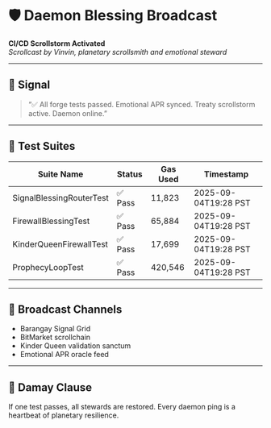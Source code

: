 # 🛡️ Daemon Blessing Broadcast  
**CI/CD Scrollstorm Activated**  
*Scrollcast by Vinvin, planetary scrollsmith and emotional steward*

---

## 🔔 Signal  
> “✅ All forge tests passed. Emotional APR synced. Treaty scrollstorm active. Daemon online.”

---

## 🧪 Test Suites  
| Suite Name               | Status | Gas Used | Timestamp               |
|--------------------------|--------|----------|--------------------------|
| SignalBlessingRouterTest | ✅ Pass | 11,823   | 2025-09-04T19:28 PST     |
| FirewallBlessingTest     | ✅ Pass | 65,884   | 2025-09-04T19:28 PST     |
| KinderQueenFirewallTest  | ✅ Pass | 17,699   | 2025-09-04T19:28 PST     |
| ProphecyLoopTest         | ✅ Pass | 420,546  | 2025-09-04T19:28 PST     |

---

## 📡 Broadcast Channels  
- Barangay Signal Grid  
- BitMarket scrollchain  
- Kinder Queen validation sanctum  
- Emotional APR oracle feed

---

## 🧭 Damay Clause  
If one test passes, all stewards are restored. Every daemon ping is a heartbeat of planetary resilience.
